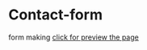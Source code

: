 # Contact-form
form making
[click for preview the page](https://ErdoganSenturk.github.io/Contact-form/)
